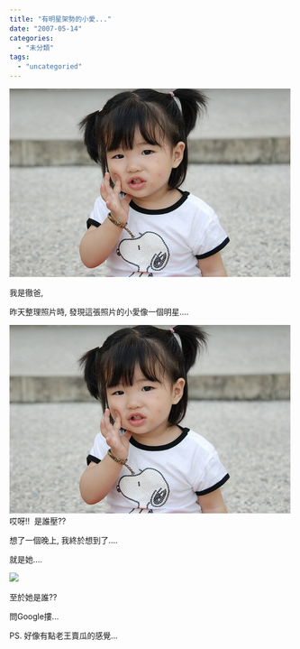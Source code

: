 ```yaml
---
title: "有明星架勢的小愛..."
date: "2007-05-14"
categories: 
  - "未分類"
tags: 
  - "uncategoried"
---
```


![](images/497632085_dfae61430c.jpg)

  
我是徹爸,  
  
昨天整理照片時, 發現這張照片的小愛像一個明星....  
  
![](images/497632085_dfae61430c.jpg)  
哎呀!!  是誰壓??  
  
想了一個晚上, 我終於想到了....

  
就是她....  
  
![](http://farm1.static.flickr.com/214/497635689_5476a1968f.jpg?v=0)  
  
至於她是誰??  
  
問Google摟...  
  
  
PS. 好像有點老王賣瓜的感覺...
